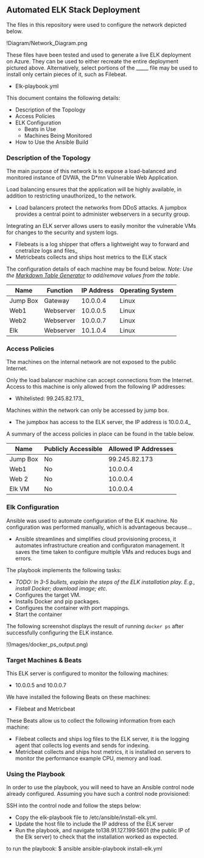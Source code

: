 ## Automated ELK Stack Deployment

The files in this repository were used to configure the network depicted below.

!Diagram/Network_Diagram.png

These files have been tested and used to generate a live ELK deployment on Azure. They can be used to either recreate the entire deployment pictured above. Alternatively, select portions of the _____ file may be used to install only certain pieces of it, such as Filebeat.

  - Elk-playbook.yml

This document contains the following details:
- Description of the Topology
- Access Policies
- ELK Configuration
  - Beats in Use
  - Machines Being Monitored
- How to Use the Ansible Build


### Description of the Topology

The main purpose of this network is to expose a load-balanced and monitored instance of DVWA, the D*mn Vulnerable Web Application.

Load balancing ensures that the application will be highly available, in addition to restricting unauthorized_ to the network.
- Load balancers protect the networks from DDoS attacks. A jumpbox provides a central point to administer webservers in a security group.

Integrating an ELK server allows users to easily monitor the vulnerable VMs for changes to the security and system logs.
- Filebeats is a log shipper that offers a lightweight way to forward and cnetralize logs and files_
- Metricbeats collects and ships host metrics  to the ELK stack

The configuration details of each machine may be found below.
_Note: Use the [Markdown Table Generator](http://www.tablesgenerator.com/markdown_tables) to add/remove values from the table_.

| Name     | Function | IP Address | Operating System |
|----------|----------|------------|------------------|
| Jump Box | Gateway  | 10.0.0.4   | Linux            |
| Web1     |Webserver | 10.0.0.5   | Linux            |
| Web2     |Webserver | 10.0.0.7   | Linux            |
| Elk      |Webserver | 10.1.0.4   | Linux            |

### Access Policies

The machines on the internal network are not exposed to the public Internet. 

Only the load balancer machine can accept connections from the Internet. Access to this machine is only allowed from the following IP addresses:
- Whitelisted: 99.245.82.173_

Machines within the network can only be accessed by jump box.
- The jumpbox has access to the ELK server, the IP address is 10.0.0.4_

A summary of the access policies in place can be found in the table below.

| Name     | Publicly Accessible | Allowed IP Addresses |
|----------|---------------------|----------------------|
| Jump Box | No                  | 99.245.82.173        |
|  Web1    | No                  | 10.0.0.4             |
|  Web 2   | No                  | 10.0.0.4             |
|  Elk VM  | No                  | 10.0.0.4             |


### Elk Configuration

Ansible was used to automate configuration of the ELK machine. No configuration was performed manually, which is advantageous because...
- Ansible streamlines and simplifies cloud provisioning process, it automates infrastructure creation and configuraton management. It saves the time taken to configure multiple VMs and reduces bugs and errors.

The playbook implements the following tasks:
- _TODO: In 3-5 bullets, explain the steps of the ELK installation play. E.g., install Docker; download image; etc._
- Configures the target VM.
- Installs Docker and pip packages.
- Configures the container with port mappings.
- Start the container

The following screenshot displays the result of running `docker ps` after successfully configuring the ELK instance.

!(Images/docker_ps_output.png)

### Target Machines & Beats
This ELK server is configured to monitor the following machines:
- 10.0.0.5 and 10.0.0.7

We have installed the following Beats on these machines:
- Filebeat and Metricbeat

These Beats allow us to collect the following information from each machine:
- Filebeat collects and ships log files to the ELK server, it is the logging agent that collects log events and sends for indexing.
- Metricbeat collects and ships host metrics, it is installed on servers to monitor the performance example CPU, memory and load.

### Using the Playbook
In order to use the playbook, you will need to have an Ansible control node already configured. Assuming you have such a control node provisioned: 

SSH into the control node and follow the steps below:
- Copy the elk-playbook file to /etc/ansible/install-elk.yml.
- Update the host file to include the IP address of the ELK server
- Run the playbook, and navigate to138.91.127.199:5601 (the public IP of the Elk server) to check that the installation worked as expected.


to run the playbook:
$ ansible ansible-playbook install-elk.yml
